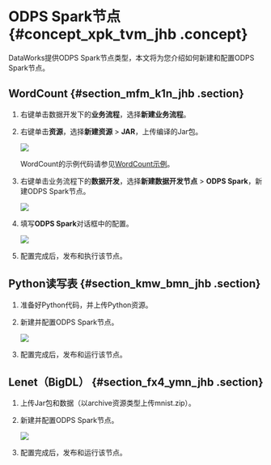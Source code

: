 # ODPS Spark节点 {#concept_xpk_tvm_jhb .concept}

DataWorks提供ODPS Spark节点类型，本文将为您介绍如何新建和配置ODPS Spark节点。

## WordCount {#section_mfm_k1n_jhb .section}

1.  右键单击数据开发下的**业务流程**，选择**新建业务流程**。
2.  右键单击**资源**，选择**新建资源** \> **JAR**，上传编译的Jar包。

    ![](http://static-aliyun-doc.oss-cn-hangzhou.aliyuncs.com/assets/img/156167/156161326744146_zh-CN.png)

    WordCount的示例代码请参见[WordCount示例](../../../../intl.zh-CN/开发/MapReduce/示例程序/WordCount示例.md#)。

3.  右键单击业务流程下的**数据开发**，选择**新建数据开发节点** \> **ODPS Spark**，新建ODPS Spark节点。

    ![](http://static-aliyun-doc.oss-cn-hangzhou.aliyuncs.com/assets/img/156167/156161326745963_zh-CN.png)

4.  填写**ODPS Spark**对话框中的配置。

    ![](http://static-aliyun-doc.oss-cn-hangzhou.aliyuncs.com/assets/img/156167/156161326744155_zh-CN.png)

5.  配置完成后，发布和执行该节点。

## Python读写表 {#section_kmw_bmn_jhb .section}

1.  准备好Python代码，并上传Python资源。
2.  新建并配置ODPS Spark节点。

    ![](http://static-aliyun-doc.oss-cn-hangzhou.aliyuncs.com/assets/img/156167/156161326744161_zh-CN.png)

3.  配置完成后，发布和运行该节点。

## Lenet（BigDL） {#section_fx4_ymn_jhb .section}

1.  上传Jar包和数据（以archive资源类型上传mnist.zip）。
2.  新建并配置ODPS Spark节点。

    ![](http://static-aliyun-doc.oss-cn-hangzhou.aliyuncs.com/assets/img/156167/156161326844165_zh-CN.png)

3.  配置完成后，发布和运行该节点。

